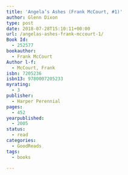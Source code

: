 ```yaml
---
title: 'Angela’s Ashes (Frank McCourt, #1)'
author: Glenn Dixon
type: post
date: 2018-07-28T15:10:11+00:00
url: /angelas-ashes-frank-mccourt-1/
Book Id:
  - 252577
bookauthor:
  - Frank McCourt
Author l-f:
  - McCourt, Frank
isbn: 7205236
isbn13: 9780007205233
myrating:
  - 3
publisher:
  - Harper Perennial
pages:
  - 452
yearpublished:
  - 2005
status:
  - read
categories:
  - GoodReads
tags:
  - books

---
```

